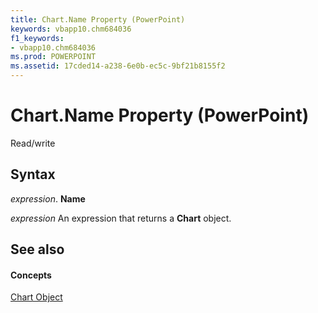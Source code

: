 ```yaml
---
title: Chart.Name Property (PowerPoint)
keywords: vbapp10.chm684036
f1_keywords:
- vbapp10.chm684036
ms.prod: POWERPOINT
ms.assetid: 17cded14-a238-6e0b-ec5c-9bf21b8155f2
---
```



# Chart.Name Property (PowerPoint)

Read/write


## Syntax

 _expression_. **Name**

 _expression_ An expression that returns a **Chart** object.


## See also


#### Concepts


[Chart Object](chart-object-powerpoint.md)

